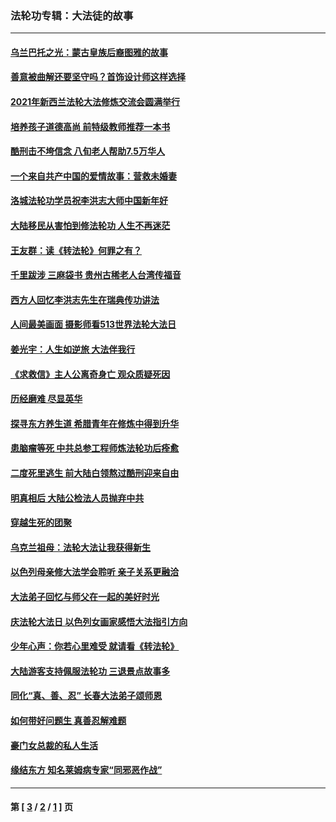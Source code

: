 ### 法轮功专辑：大法徒的故事
---
#### [乌兰巴托之光：蒙古皇族后裔图雅的故事](../../pages/nf1147481/n13155759.md?09220430) 
#### [善意被曲解还要坚守吗？首饰设计师这样选择](../../pages/nf1147481/n13077575.md?09220430) 
#### [2021年新西兰法轮大法修炼交流会圆满举行](../../pages/nf1147481/n13033149.md?09220430) 
#### [培养孩子道德高尚 前特级教师推荐一本书](../../pages/nf1147481/n12938640.md?09220430) 
#### [酷刑击不垮信念 八旬老人帮助7.5万华人](../../pages/nf1147481/n12880712.md?09220430) 
#### [一个来自共产中国的爱情故事：营救未婚妻](../../pages/nf1147481/n12778386.md?09220430) 
#### [洛城法轮功学员祝李洪志大师中国新年好](../../pages/nf1147481/n12724685.md?09220430) 
#### [大陆移民从害怕到修法轮功 人生不再迷茫](../../pages/nf1147481/n12414325.md?09220430) 
#### [王友群：读《转法轮》何罪之有？](../../pages/nf1147481/n12408647.md?09220430) 
#### [千里跋涉 三麻袋书 贵州古稀老人台湾传福音](../../pages/nf1147481/n12198750.md?09220430) 
#### [西方人回忆李洪志先生在瑞典传功讲法](../../pages/nf1147481/n12099607.md?09220430) 
#### [人间最美画面 摄影师看513世界法轮大法日](../../pages/nf1147481/n12094118.md?09220430) 
#### [姜光宇：人生如逆旅 大法伴我行](../../pages/nf1147481/n12088664.md?09220430) 
#### [《求救信》主人公离奇身亡 观众质疑死因](../../pages/nf1147481/n11845215.md?09220430) 
#### [历经磨难 尽显英华](../../pages/nf1147481/n11723297.md?09220430) 
#### [探寻东方养生道 希腊青年在修炼中得到升华](../../pages/nf1147481/n11494502.md?09220430) 
#### [患脑瘤等死 中共总参工程师炼法轮功后痊愈](../../pages/nf1147481/n11466682.md?09220430) 
#### [二度死里逃生 前大陆白领熬过酷刑迎来自由](../../pages/nf1147481/n11368594.md?09220430) 
#### [明真相后 大陆公检法人员抛弃中共](../../pages/nf1147481/n11358618.md?09220430) 
#### [穿越生死的团聚](../../pages/nf1147481/n11258922.md?09220430) 
#### [乌克兰祖母：法轮大法让我获得新生](../../pages/nf1147481/n11269457.md?09220430) 
#### [以色列母亲修大法学会聆听 亲子关系更融洽](../../pages/nf1147481/n11268195.md?09220430) 
#### [大法弟子回忆与师父在一起的美好时光](../../pages/nf1147481/n11267759.md?09220430) 
#### [庆法轮大法日 以色列女画家感悟大法指引方向](../../pages/nf1147481/n11267735.md?09220430) 
#### [少年心声：你若心里难受 就请看《转法轮》](../../pages/nf1147481/n11267496.md?09220430) 
#### [大陆游客支持佩服法轮功 三退景点故事多](../../pages/nf1147481/n11267378.md?09220430) 
#### [同化“真、善、忍” 长春大法弟子颂师恩](../../pages/nf1147481/n11266497.md?09220430) 
#### [如何带好问题生 真善忍解难题](../../pages/nf1147481/n11243655.md?09220430) 
#### [豪门女总裁的私人生活](../../pages/nf1147481/n10127794.md?09220430) 
#### [缘结东方 知名莱姆病专家“同邪恶作战”](../../pages/nf1147481/n10682468.md?09220430) 

---
#### 第 [ [3](./3.md?09220430) / [2](./2.md?09220430) / [1](./1.md?09220430) ] 页
